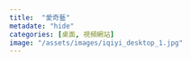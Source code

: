 ```yaml
---
title:  "愛奇藝"
metadate: "hide"
categories: [桌面, 視頻網站]
image: "/assets/images/iqiyi_desktop_1.jpg"
---
```

